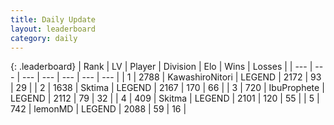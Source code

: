 ```yaml
---
title: Daily Update
layout: leaderboard
category: daily
---
```


{: .leaderboard}
| Rank | LV | Player | Division | Elo | Wins | Losses |
| --- | --- | --- | --- | --- | --- | --- |
| <span data-change="0">1</span> | 2788 | <span title="ID: 164871">KawashiroNitori</span> | LEGEND | <span data-change="15">2172</span> | <span data-change="3">93</span> | <span data-change="0">29</span> |
| <span data-change="0">2</span> | 1638 | <span title="ID: 353063">Sktima</span> | LEGEND | <span data-change="15">2167</span> | <span data-change="5">170</span> | <span data-change="0">66</span> |
| <span data-change="1">3</span> | 720 | <span title="ID: 362352">IbuProphete</span> | LEGEND | <span data-change="-6">2112</span> | <span data-change="3">79</span> | <span data-change="2">32</span> |
| <span data-change="-1">4</span> | 409 | <span title="ID: 402846">Skitma</span> | LEGEND | <span data-change="-30">2101</span> | <span data-change="7">120</span> | <span data-change="5">55</span> |
| <span data-change="0">5</span> | 742 | <span title="ID: 76009">lemonMD</span> | LEGEND | <span data-change="0">2088</span> | <span data-change="0">59</span> | <span data-change="0">16</span> |
